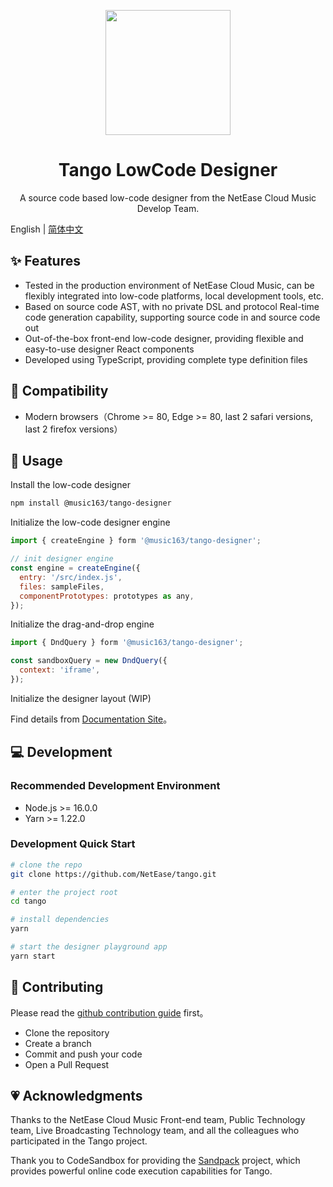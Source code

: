 <p align="center">
  <img width="200" src="https://p6.music.126.net/obj/wonDlsKUwrLClGjCm8Kx/27987950370/5db0/e2e8/5388/3fc184017c2c176642c4a67de45ce766.png" />
</p>

<h1 align="center">Tango LowCode Designer</h1>
<div align="center">

A source code based low-code designer from the NetEase Cloud Music Develop Team.

</div>

English | [简体中文](/packages/designer/README.zh-CN.md)

## ✨ Features

- Tested in the production environment of NetEase Cloud Music, can be flexibly integrated into low-code platforms, local development tools, etc.
- Based on source code AST, with no private DSL and protocol
  Real-time code generation capability, supporting source code in and source code out
- Out-of-the-box front-end low-code designer, providing flexible and easy-to-use designer React components
- Developed using TypeScript, providing complete type definition files

## 🎯 Compatibility

- Modern browsers（Chrome >= 80, Edge >= 80, last 2 safari versions, last 2 firefox versions）

## 📄 Usage

Install the low-code designer

```bash
npm install @music163/tango-designer
```

Initialize the low-code designer engine

```js
import { createEngine } form '@music163/tango-designer';

// init designer engine
const engine = createEngine({
  entry: '/src/index.js',
  files: sampleFiles,
  componentPrototypes: prototypes as any,
});
```

Initialize the drag-and-drop engine

```js
import { DndQuery } form '@music163/tango-designer';

const sandboxQuery = new DndQuery({
  context: 'iframe',
});
```

Initialize the designer layout (WIP)

Find details from [Documentation Site](./#)。

## 💻 Development

### Recommended Development Environment

- Node.js >= 16.0.0
- Yarn >= 1.22.0

### Development Quick Start


```bash
# clone the repo
git clone https://github.com/NetEase/tango.git

# enter the project root
cd tango

# install dependencies
yarn

# start the designer playground app
yarn start
```

## 🤝 Contributing

Please read the [github contribution guide](https://docs.github.com/en/get-started/quickstart/contributing-to-projects) first。

- Clone the repository
- Create a branch
- Commit and push your code
- Open a Pull Request

## 💗 Acknowledgments

Thanks to the NetEase Cloud Music Front-end team, Public Technology team, Live Broadcasting Technology team, and all the colleagues who participated in the Tango project.

Thank you to CodeSandbox for providing the [Sandpack](https://sandpack.codesandbox.io/) project, which provides powerful online code execution capabilities for Tango.
